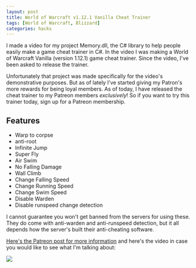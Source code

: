 ```yaml
---
layout: post
title: World of Warcraft v1.12.1 Vanilla Cheat Trainer
tags: [World of Warcraft, Blizzard]
categories: hacks
---
```


I made a video for my project Memory.dll, the C# library to help people easily make a game cheat trainer in C#. In the video I was making a World of Warcraft Vanilla (version 1.12.1) game cheat trainer. Since the video, I've been asked to release the trainer.

Unfortunately that project was made specifically for the video's demonstrative purposes. But as of lately I've started giving my Patron's more rewards for being loyal members. As of today, I have released the cheat trainer to my Patreon members _exclusively_! So if you want to try this trainer today, sign up for a Patreon membership.

## Features

- Warp to corpse
- anti-root
- Infinite Jump
- Super Fly
- Air Swim
- No Falling Damage
- Wall Climb
- Change Falling Speed
- Change Running Speed
- Change Swim Speed
- Disable Warden
- Disable runspeed change detection

I cannot guarantee you won't get banned from the servers for using these. They do come with anti-warden and anti-runspeed detection, but it all depends how the server's built their anti-cheating software.

[Here's the Patreon post for more information](https://www.patreon.com/posts/patreon-wow-1-12-22432431) and here's the video in case you would like to see what I'm talking about:

<div class='video'>
<a href='https://www.youtube.com/watch?v=OKJsbDDh5CE' title='Click here to watch the video!' target='_BLANK'><i class="svg-icon youtube"></i><div class="play"></div><img src="https://img.youtube.com/vi/OKJsbDDh5CE/0.jpg" /></a>
</div>
